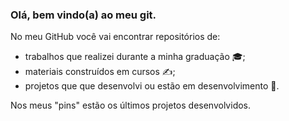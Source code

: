 ### Olá, bem vindo(a) ao meu git.

No meu GitHub você vai encontrar repositórios de:
* trabalhos que realizei durante a minha graduação :mortar_board:;
* materiais construídos em cursos :writing_hand:;
* projetos que que desenvolvi ou estão em desenvolvimento :star2:.

Nos meus "pins" estão os últimos projetos desenvolvidos.


<!--
**andreepdias/andreepdias** is a ✨ _special_ ✨ repository because its `README.md` (this file) appears on your GitHub profile.

Here are some ideas to get you started:

- 🔭 I’m currently working on ...
- 🌱 I’m currently learning ...
- 👯 I’m looking to collaborate on ...
- 🤔 I’m looking for help with ...
- 💬 Ask me about ...
- 📫 How to reach me: ...
- 😄 Pronouns: ...
- ⚡ Fun fact: ...
-->
